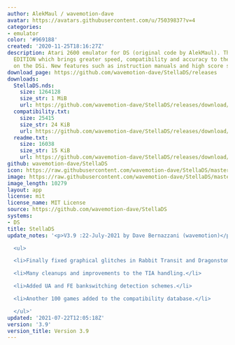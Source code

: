 ```yaml
---
author: AlekMaul / wavemotion-dave
avatar: https://avatars.githubusercontent.com/u/75039837?v=4
categories:
- emulator
color: '#969188'
created: '2020-11-25T18:16:27Z'
description: Atari 2600 emulator for DS (original code by AlekMaul). This is the PHOENIX
  EDITION which brings greater speed, compatibility and accuracy to the emulation
  on the DSi. New features such as instruction manuals and high score support included!
download_page: https://github.com/wavemotion-dave/StellaDS/releases
downloads:
  StellaDS.nds:
    size: 1264128
    size_str: 1 MiB
    url: https://github.com/wavemotion-dave/StellaDS/releases/download/3.9/StellaDS.nds
  compatibility.txt:
    size: 25415
    size_str: 24 KiB
    url: https://github.com/wavemotion-dave/StellaDS/releases/download/3.9/compatibility.txt
  readme.txt:
    size: 16038
    size_str: 15 KiB
    url: https://github.com/wavemotion-dave/StellaDS/releases/download/3.9/readme.txt
github: wavemotion-dave/StellaDS
icon: https://raw.githubusercontent.com/wavemotion-dave/StellaDS/master/logo.bmp
image: https://raw.githubusercontent.com/wavemotion-dave/StellaDS/master/arm9/gfx/bgTop.png
image_length: 10279
layout: app
license: mit
license_name: MIT License
source: https://github.com/wavemotion-dave/StellaDS
systems:
- DS
title: StellaDS
update_notes: '<p>V3.9 :22-July-2021 by Dave Bernazzani (wavemotion)</p>

  <ul>

  <li>Finally fixed graphical glitches in Rabbit Transit and Dragonstomper.</li>

  <li>Many cleanups and improvements to the TIA handling.</li>

  <li>Added UA and FE bankswitching detection schemes.</li>

  <li>Another 100 games added to the compatibility database.</li>

  </ul>'
updated: '2021-07-22T12:05:18Z'
version: '3.9'
version_title: Version 3.9
---
```

